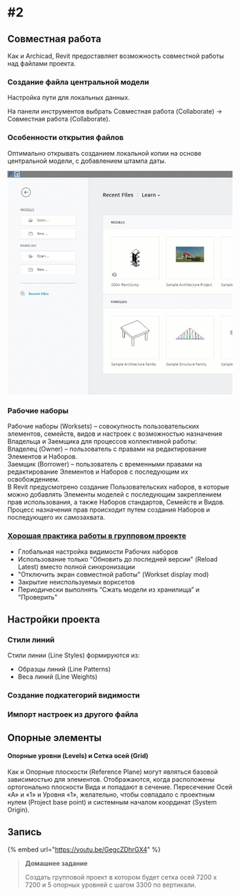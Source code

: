 # \#2

## Совместная работа

Как и Archicad, Revit предоставляет возможность совместной работы над файлами проекта.

### Создание файла центральной модели

Настройка пути для локальных данных.

На панели инструментов выбрать Совместная работа \(Collaborate\) -&gt; Совместная работа \(Collaborate\).

### Особенности открытия файлов

Оптимально открывать созданием локальной копии на основе центральной модели, с добавлением штампа даты.

![](.gitbook/assets/rj_createlocalfile.gif)

### Рабочие наборы

Рабочие наборы \(Worksets\) – совокупность пользовательских элементов, семейств, видов и настроек с возможностью назначения Владельца и Заемщика для процессов коллективной работы:  
Владелец \(Owner\) – пользователь с правами на редактирование Элементов и Наборов.  
Заемщик \(Borrower\) – пользователь с временными правами на редактирование Элементов и Наборов с последующим их освобождением.  
В Revit предусмотрено создание Пользовательских наборов, в которые можно добавлять Элементы моделей с последующим закреплением прав использования, а также Наборов стандартов, Семейств и Видов. Процесс назначения прав происходит путем создания Наборов и последующего их самозахвата.

### [Хорошая практика работы в групповом проекте](https://knowledge.autodesk.com/support/revit-products/learn-explore/caas/CloudHelp/cloudhelp/2015/ENU/Revit-Collaborate/files/GUID-80D390B3-D751-4703-BC79-1A66497C1928-htm.html)

* Глобальная настройка видимости Рабочих наборов
* Использование только "Обновить до последней версии" \(Reload Latest\) вместо полной синхронизации
* "Отключить экран совместной работы" \(Workset display mod\)
* Закрытие неиспользуемых ворксетов
* Периодически выполнять “Сжать модели из хранилища” и "Проверить"

## Настройки проекта

### Стили линий

Стили линии \(Line Styles\) формируются из:

* Образцы линий \(Line Patterns\) 
* Веса линий \(Line Weights\)

### Создание подкатегорий видимости

### Импорт настроек из другого файла

## Опорные элементы

#### Опорные уровни \(Levels\) и Сетка осей \(Grid\)

Как и Опорные плоскости \(Reference Plane\) могут являться базовой зависимостью для элементов. Отображаются, когда расположены ортогонально плоскости Вида и попадают в сечение. Пересечение Осей «А» и «1» и Уровня «1», желательно, чтобы совпадало с проектным нулем \(Project base point\) и системным началом координат \(System Origin\).

## Запись

{% embed url="https://youtu.be/GegcZDhrGX4" %}

> **Домашнее задание**
>
> Создать групповой проект в котором будет сетка осей 7200 x 7200 и 5 опорных уровней с шагом 3300 по вертикали.


